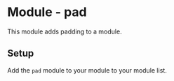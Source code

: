 # Module - pad
This module adds padding to a module.

## Setup
Add the `pad` module to your module to your module list.

